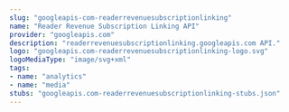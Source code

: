 ```yaml
---
slug: "googleapis-com-readerrevenuesubscriptionlinking"
name: "Reader Revenue Subscription Linking API"
provider: "googleapis.com"
description: "readerrevenuesubscriptionlinking.googleapis.com API."
logo: "googleapis.com-readerrevenuesubscriptionlinking-logo.svg"
logoMediaType: "image/svg+xml"
tags:
- name: "analytics"
- name: "media"
stubs: "googleapis.com-readerrevenuesubscriptionlinking-stubs.json"
---
```

